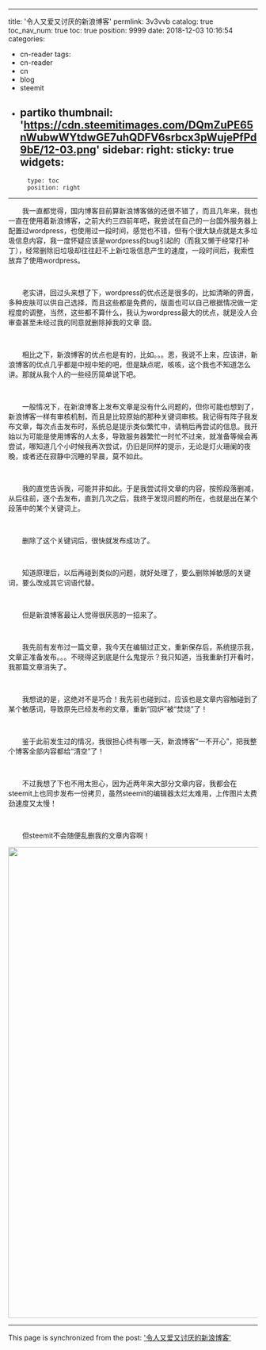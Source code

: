 
---
title: '令人又爱又讨厌的新浪博客'
permlink: 3v3vvb
catalog: true
toc_nav_num: true
toc: true
position: 9999
date: 2018-12-03 10:16:54
categories:
- cn-reader
tags:
- cn-reader
- cn
- blog
- steemit
- partiko
thumbnail: 'https://cdn.steemitimages.com/DQmZuPE65nWubwWYtdwGE7uhQDFV6srbcx3pWujePfPd9bE/12-03.png'
sidebar:
    right:
        sticky: true
widgets:
    -
        type: toc
        position: right
---


<html>
<p>　　我一直都觉得，国内博客目前算新浪博客做的还很不错了，而且几年来，我也一直在使用着新浪博客，之前大约三四前年吧，我尝试在自己的一台国外服务器上配置过wordpress，也使用过一段时间，感觉也不错，但有个很大缺点就是太多垃圾信息内容，我一度怀疑应该是wordpress的bug引起的（而我又懒于经常打补丁），经常删除旧垃圾却往往赶不上新垃圾信息产生的速度，一段时间后，我索性放弃了使用wordpress。</p>
<p><br></p>
<p>　　老实讲，回过头来想了下，wordpress的优点还是很多的，比如清晰的界面，多种皮肤可以供自己选择，而且这些都是免费的，版面也可以自己根据情况做一定程度的调整，当然，这些都不算什么，我认为wordpress最大的优点，就是没人会审查甚至未经过我的同意就删除掉我的文章 囧。</p>
<p><br></p>
<p>　　相比之下，新浪博客的优点也是有的，比如。。。恩，我说不上来，应该讲，新浪博客的优点几乎都是中规中矩的吧，但是缺点呢，咳咳，这个我也不知道怎么讲。那就从我个人的一些经历简单说下吧。</p>
<p><br></p>
<p>　　一般情况下，在新浪博客上发布文章是没有什么问题的，但你可能也想到了，新浪博客一样有审核机制，而且是比较原始的那种关键词审核。我记得有阵子我发布文章，每次点击发布时，系统总是提示类似繁忙中，请稍后再尝试的信息。我开始以为可能是使用博客的人太多，导致服务器繁忙一时忙不过来，就准备等候会再尝试，哪知道几个小时候我再次尝试，仍旧是同样的提示，无论是灯火珊阑的夜晚，或者还在寂静中沉睡的早晨，莫不如此。</p>
<p><br></p>
<p>　　我的直觉告诉我，可能并非如此。于是我尝试将文章的内容，按照段落删减，从后往前，逐个去发布，直到几次之后，我终于发现问题的所在，也就是出在某个段落中的某个关键词上。</p>
<p><br></p>
<p>　　删除了这个关键词后，很快就发布成功了。</p>
<p><br></p>
<p>　　知道原理后，以后再碰到类似的问题，就好处理了，要么删除掉敏感的关键词，要么改成其它词语代替。</p>
<p><br></p>
<p>　　但是新浪博客最让人觉得很厌恶的一招来了。</p>
<p><br></p>
<p>　　我先前有发布过一篇文章，我今天在编辑过正文，重新保存后，系统提示我，文章正准备发布。。。不晓得这到底是什么鬼提示？我只知道，当我重新打开看时，我那篇文章消失了。</p>
<p><br></p>
<p>　　我想说的是，这绝对不是巧合！我先前也碰到过，应该也是文章内容触碰到了某个敏感词，导致原先已经发布的文章，重新“回炉”被“焚烧”了！</p>
<p><br></p>
<p>　　鉴于此前发生过的情况，我很担心终有哪一天，新浪博客“一不开心”，把我整个博客全部内容都给“清空”了！</p>
<p><br></p>
<p>　　不过我想了下也不用太担心，因为近两年来大部分文章内容，我都会在steemit上也同步发布一份拷贝，虽然steemit的编辑器太烂太难用，上传图片太费劲速度又太慢！</p>
<p><br></p>
<p>　　但steemit不会随便乱删我的文章内容啊！</p>
<p><img src="https://cdn.steemitimages.com/DQmZuPE65nWubwWYtdwGE7uhQDFV6srbcx3pWujePfPd9bE/12-03.png" width="1893" height="950"/></p>
</html>

- - -

This page is synchronized from the post: ['令人又爱又讨厌的新浪博客'](https://steemit.com/@rivalhw/3v3vvb)
